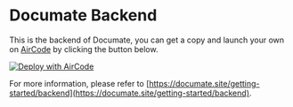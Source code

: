 # Documate Backend

This is the backend of Documate, you can get a copy and launch your own on [AirCode](https://aircode.io) by clicking the button below.

[![Deploy with AirCode](https://aircode.io/aircode-deploy-button.svg)](https://aircode.io/dashboard?owner=AirCodeLabs&repo=documate&branch=main&path=backend&appname=Documate)

For more information, please refer to [https://documate.site/getting-started/backend](https://documate.site/getting-started/backend).

